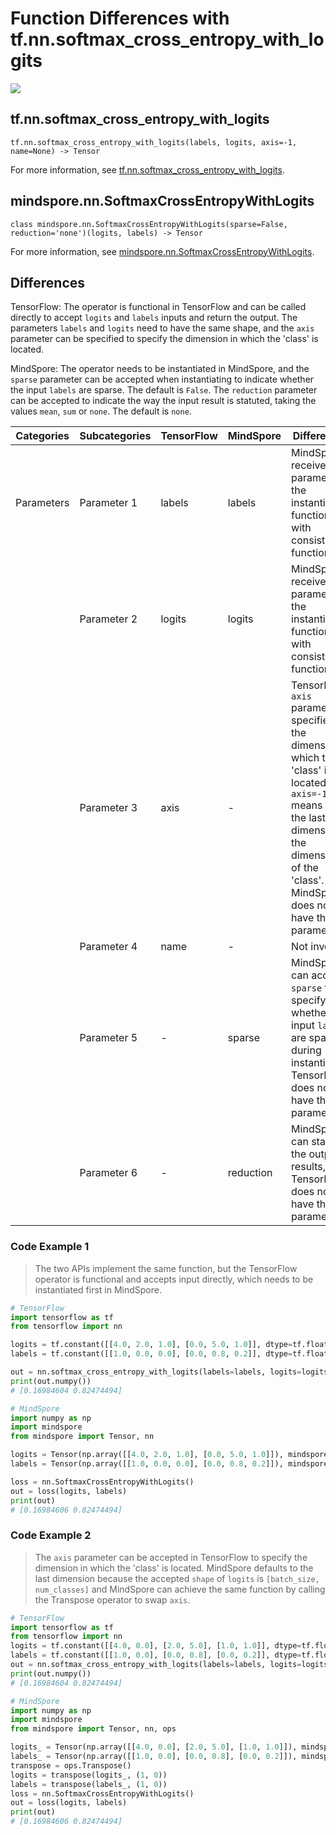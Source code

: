 # Function Differences with tf.nn.softmax_cross_entropy_with_logits

<a href="https://gitee.com/mindspore/docs/blob/master/docs/mindspore/source_en/note/api_mapping/tensorflow_diff/SoftmaxCrossEntropyWithLogits.md" target="_blank"><img src="https://mindspore-website.obs.cn-north-4.myhuaweicloud.com/website-images/master/resource/_static/logo_source_en.png"></a>

## tf.nn.softmax_cross_entropy_with_logits

```text
tf.nn.softmax_cross_entropy_with_logits(labels, logits, axis=-1, name=None) -> Tensor
```

For more information, see [tf.nn.softmax_cross_entropy_with_logits](https://tensorflow.google.cn/versions/r2.6/api_docs/python/tf/nn/softmax_cross_entropy_with_logits).

## mindspore.nn.SoftmaxCrossEntropyWithLogits

```text
class mindspore.nn.SoftmaxCrossEntropyWithLogits(sparse=False, reduction='none')(logits, labels) -> Tensor
```

For more information, see [mindspore.nn.SoftmaxCrossEntropyWithLogits](https://mindspore.cn/docs/en/master/api_python/nn/mindspore.nn.SoftmaxCrossEntropyWithLogits.html).

## Differences

TensorFlow: The operator is functional in TensorFlow and can be called directly to accept `logits` and `labels` inputs and return the output. The parameters `labels` and `logits` need to have the same shape, and the `axis` parameter can be specified to specify the dimension in which the 'class' is located.

MindSpore: The operator needs to be instantiated in MindSpore, and the `sparse` parameter can be accepted when instantiating to indicate whether the input `labels` are sparse. The default is `False`. The `reduction` parameter can be accepted to indicate the way the input result is statuted, taking the values `mean`, `sum` or `none`. The default is `none`.

| Categories | Subcategories |TensorFlow | MindSpore | Differences |
| --- | --- | --- | --- |---|
|  Parameters    | Parameter 1 | labels     | labels    | MindSpore receives this parameter in the instantiation function, with consistent function             |
|      | Parameter 2 | logits     | logits    | MindSpore receives this parameter in the instantiation function, with consistent function              |
|      | Parameter 3 | axis       | -         | TensorFlow `axis` parameter specifies the dimension in which the 'class' is located, e.g. `axis=-1` means that the last dimension is the dimension of the 'class'. MindSpore does not have this parameter |
|      | Parameter 4 | name       | -         | Not involved                                     |
|      | Parameter 5 | -          | sparse    | MindSpore can accept `sparse` to specify whether the input `labels` are sparse during instantiation. TensorFlow does not have this parameter |
|      | Parameter 6 | -          | reduction | MindSpore can statute the output results, and TensorFlow does not have this parameter      |

### Code Example 1

> The two APIs implement the same function, but the TensorFlow operator is functional and accepts input directly, which needs to be instantiated first in MindSpore.

```python
# TensorFlow
import tensorflow as tf
from tensorflow import nn

logits = tf.constant([[4.0, 2.0, 1.0], [0.0, 5.0, 1.0]], dtype=tf.float32)
labels = tf.constant([[1.0, 0.0, 0.0], [0.0, 0.8, 0.2]], dtype=tf.float32)

out = nn.softmax_cross_entropy_with_logits(labels=labels, logits=logits)
print(out.numpy())
# [0.16984604 0.82474494]

# MindSpore
import numpy as np
import mindspore
from mindspore import Tensor, nn

logits = Tensor(np.array([[4.0, 2.0, 1.0], [0.0, 5.0, 1.0]]), mindspore.float32)
labels = Tensor(np.array([[1.0, 0.0, 0.0], [0.0, 0.8, 0.2]]), mindspore.float32)

loss = nn.SoftmaxCrossEntropyWithLogits()
out = loss(logits, labels)
print(out)
# [0.16984606 0.82474494]
```

### Code Example 2

> The `axis` parameter can be accepted in TensorFlow to specify the dimension in which the 'class' is located. MindSpore defaults to the last dimension because the accepted `shape` of `logits` is `[batch_size, num_classes]` and MindSpore can achieve the same function by calling the Transpose operator to swap `axis`.

```python
# TensorFlow
import tensorflow as tf
from tensorflow import nn
logits = tf.constant([[4.0, 0.0], [2.0, 5.0], [1.0, 1.0]], dtype=tf.float32)
labels = tf.constant([[1.0, 0.0], [0.0, 0.8], [0.0, 0.2]], dtype=tf.float32)
out = nn.softmax_cross_entropy_with_logits(labels=labels, logits=logits, axis=0)
print(out.numpy())
# [0.16984604 0.82474494]

# MindSpore
import numpy as np
import mindspore
from mindspore import Tensor, nn, ops

logits_ = Tensor(np.array([[4.0, 0.0], [2.0, 5.0], [1.0, 1.0]]), mindspore.float32)
labels_ = Tensor(np.array([[1.0, 0.0], [0.0, 0.8], [0.0, 0.2]]), mindspore.float32)
transpose = ops.Transpose()
logits = transpose(logits_, (1, 0))
labels = transpose(labels_, (1, 0))
loss = nn.SoftmaxCrossEntropyWithLogits()
out = loss(logits, labels)
print(out)
# [0.16984606 0.82474494]
```